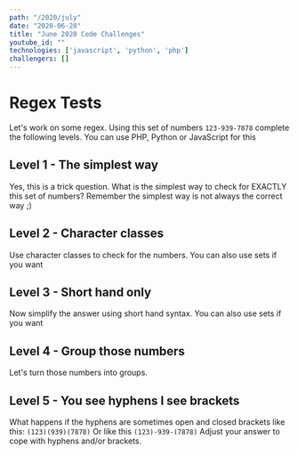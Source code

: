 ```yaml
---
path: "/2020/july"
date: "2020-06-28"
title: "June 2020 Code Challenges"
youtube_id: ""
technologies: ['javascript', 'python', 'php']
challengers: []
---
```


# Regex Tests
Let's work on some regex. Using this set of numbers `123-939-7878` complete the following levels.
You can use PHP, Python or JavaScript for this

## Level 1 - The simplest way
Yes, this is a trick question. What is the simplest way to check for EXACTLY this set of numbers?
Remember the simplest way is not always the correct way ;)
 
## Level 2 - Character classes
Use character classes to check for the numbers. You can also use sets if you want

## Level 3 - Short hand only
Now simplify the answer using short hand syntax. You can also use sets if you want

## Level 4 - Group those numbers
Let's turn those numbers into groups.

## Level 5 - You see hyphens I see brackets
What happens if the hyphens are sometimes open and closed brackets like this:
`(123)(939)(7878)`
Or like this
`(123)-939-(7878)`
Adjust your answer to cope with hyphens and/or brackets.